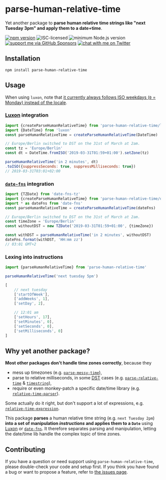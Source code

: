 # parse-human-relative-time

Yet another package to **parse human relative time strings like "next Tuesday 3pm" and apply them to a date+time**.

[![npm version](https://img.shields.io/npm/v/parse-human-relative-time.svg)](https://www.npmjs.com/package/parse-human-relative-time)
![ISC-licensed](https://img.shields.io/github/license/derhuerst/parse-human-relative-time.svg)
![minimum Node.js version](https://img.shields.io/node/v/parse-human-relative-time.svg)
[![support me via GitHub Sponsors](https://img.shields.io/badge/support%20me-donate-fa7664.svg)](https://github.com/sponsors/derhuerst)
[![chat with me on Twitter](https://img.shields.io/badge/chat%20with%20me-on%20Twitter-1da1f2.svg)](https://twitter.com/derhuerst)


## Installation

```shell
npm install parse-human-relative-time
```


## Usage

When using `luxon`, note that [it currently always follows ISO weekdays (`0` = Monday) instead of the locale](https://github.com/moment/luxon/issues/373).

### [Luxon](https://moment.github.io/luxon/#/) integration

```js
import {createParseHumanRelativeTime} from 'parse-human-relative-time/luxon.js'
import {DateTime} from 'luxon'
const parseHumanRelativeTime = createParseHumanRelativeTime(DateTime)

// Europe/Berlin switched to DST on the 31st of March at 2am.
const tz = 'Europe/Berlin'
const dt = DateTime.fromISO('2019-03-31T01:59+01:00').setZone(tz)

parseHumanRelativeTime('in 2 minutes', dt)
.toISO({suppressSeconds: true, suppressMilliseconds: true})
// 2019-03-31T03:01+02:00
```

### [`date-fns`](https://date-fns.org) integration

```js
import {TZDate} from 'date-fns-tz'
import {createParseHumanRelativeTime} from 'parse-human-relative-time/date-fns.js'
import * as dateFns from 'date-fns'
const parseHumanRelativeTime = createParseHumanRelativeTime(dateFns)

// Europe/Berlin switched to DST on the 31st of March at 2am.
const timeZone = 'Europe/Berlin'
const withoutDST = new TZDate('2019-03-31T01:59+01:00', {timeZone})

const withDST = parseHumanRelativeTime('in 2 minutes', withoutDST)
dateFns.format(withDST, 'HH:mm zz')
// 03:01 GMT+2
````

### Lexing into instructions

```js
import {parseHumanRelativeTime} from 'parse-human-relative-time'

parseHumanRelativeTime('next tuesday 5pm')
```

```js
[
	// next tuesday
	['startOfWeek'],
	['addWeeks', 1],
	['setDay', 2],

	// 12:01 am
	['setHours', 17],
	['setMinutes', 0],
	['setSeconds', 0],
	['setMilliseconds', 0]
]
```


## Why yet another package?

**Most other packages don't handle time zones correctly**, because they

- mess up timezones (e.g. [`parse-messy-time`](https://github.com/substack/parse-messy-time)),
- parse to relative milliseconds, in some [DST](https://en.wikipedia.org/wiki/Daylight_saving_time) cases (e.g. [`parse-relative-time`](https://github.com/fczbkk/parse-relative-time) & [`timestring`](https://github.com/mike182uk/timestring)),
- require or even monkey-patch a specific date/time library (e.g. [`relative-time-parser`](https://github.com/cmaurer/relative.time.parser)).

Some actually do it right, but don't support a lot of expressions, e.g. [`relative-time-expression`](https://github.com/Frezc/relative-time-expression).

This package **parses** a human relative time string (e.g. `next Tuesday 2pm`) **into a set of manipulation *instructions* and applies them to a `Date`** using [Luxon](https://moment.github.io/luxon/) or [`date-fns`](https://date-fns.org). It therefore separates parsing and manipulation, letting the date/time lib handle the complex topic of time zones.


## Contributing

If you have a question or need support using `parse-human-relative-time`, please double-check your code and setup first. If you think you have found a bug or want to propose a feature, refer to [the issues page](https://github.com/derhuerst/parse-human-relative-time/issues).
